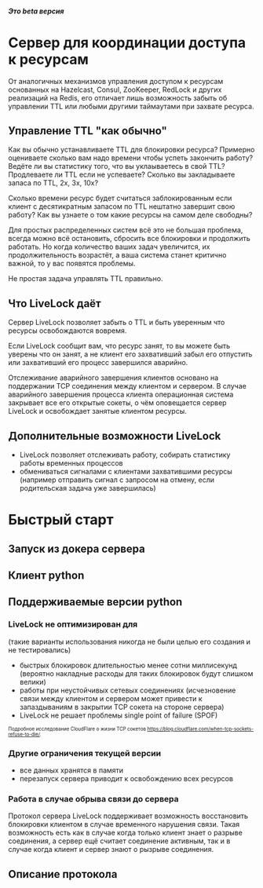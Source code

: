 ##### Это beta версия
# Сервер для координации доступа к ресурсам

От аналогичных механизмов управления доступом к ресурсам основанных на Hazelcast, Consul, ZooKeeper, RedLock и других реализаций на Redis, его отличает лишь возможность забыть об управлении TTL или любыми другими таймаутами при захвате ресурса.

## Управление TTL "как обычно"
Как вы обычно устанавливаете TTL для блокировки ресурса? Примерно оцениваете сколько вам надо времени чтобы успеть закончить работу? Ведёте ли вы статистику того, что вы уклаываетесь в свой TTL? Продлеваете ли TTL если не успеваете? Сколько вы закладываете запаса по TTL, 2x, 3x, 10x?

Сколько времени ресурс будет считаться заблокированным если клиент с десятикратным запасом по TTL нештатно завершит свою работу? Как вы узнаете о том какие ресурсы на самом деле свободны?

Для простых распределенных систем всё это не большая проблема, всегда можно всё остановить, сбросить все блокировки и продолжить работать. Но когда количество ваших задач увеличится, их продолжительность возрастёт, а ваша система станет критично важной, то у вас появятся проблемы. 

Не простая задача управлять TTL правильно.

## Что LiveLock даёт
Сервер LiveLock позволяет забыть о TTL и быть уверенным что ресурсы освобождаются вовремя.

Если LiveLock сообщит вам, что ресурс занят, то вы можете быть уверены что он занят, а не клиент его захвативший забыл его отпустить или захвативший его процесс завершился аварийно.

Отслеживание аварийного завершения клиентов основано на поддержании TCP соединения между клиентом и сервером. В случае аварийного завершения процесса клиента операционная система закрывает все его открытые сокеты, о чём оповещается сервер LiveLock и освобождает занятые клиентом ресурсы.

## Дополнительные возможности LiveLock
* LiveLock позволяет отслеживать работу, собирать статистику работы временных процессов
* обмениваться сигналами с клиентами захватившими ресурсы (например отправить сигнал с запросом на отмену, если родительская задача уже завершилась)

# Быстрый старт
## Запуск из докера сервера
## Клиент python
## Поддерживаемые версии python

### LiveLock не оптимизирован для
(такие варианты использования никогда не были целью его создания и не тестировались) 
* быстрых блокировок длительностью менее сотни миллисекунд (вероятно накладные расходы для таких блокировок будут слишком велики)
* работы при неустойчивых сетевых соединениях (исчезновение связи между клиентом и сервером может привести к запаздываниям в закрытии TCP сокета на стороне сервера)
* LiveLock не решает проблемы single point of failure (SPOF)

 <sub><sup>Подробное исследование CloudFlare о жизни TCP сокетов <https://blog.cloudflare.com/when-tcp-sockets-refuse-to-die/>.</sup></sub>
 
### Другие ограничения текущей версии
* все данных хранятся в памяти
* перезапуск сервера приводит к освобождению всех ресурсов

### Работа в случае обрыва связи до сервера
Протокол сервера LiveLock поддерживает возможность восстановить блокировки клиентом в случае временного нарушения связи.
Такая возможность есть как в случае когда только клиент знает о разрыве соединения, а сервер ещё считает соединение активным, так и в случае когда клиент и сервер знают о рызрыве соединения.

## Описание протокола